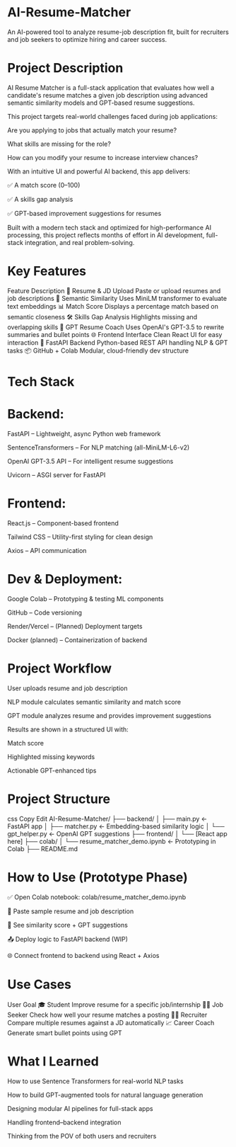 # AI-Resume-Matcher
An AI-powered tool to analyze resume-job description fit, built for recruiters and job seekers to optimize hiring and career success.

# Project Description
AI Resume Matcher is a full-stack application that evaluates how well a candidate's resume matches a given job description using advanced semantic similarity models and GPT-based resume suggestions.

This project targets real-world challenges faced during job applications:

Are you applying to jobs that actually match your resume?

What skills are missing for the role?

How can you modify your resume to increase interview chances?

With an intuitive UI and powerful AI backend, this app delivers:

✅ A match score (0–100)

✅ A skills gap analysis

✅ GPT-based improvement suggestions for resumes

Built with a modern tech stack and optimized for high-performance AI processing, this project reflects months of effort in AI development, full-stack integration, and real problem-solving.

# Key Features
Feature	Description
📄 Resume & JD Upload	Paste or upload resumes and job descriptions
🧠 Semantic Similarity	Uses MiniLM transformer to evaluate text embeddings
📊 Match Score	Displays a percentage match based on semantic closeness
🛠️ Skills Gap Analysis	Highlights missing and overlapping skills
🤖 GPT Resume Coach	Uses OpenAI's GPT-3.5 to rewrite summaries and bullet points
🌐 Frontend Interface	Clean React UI for easy interaction
🚀 FastAPI Backend	Python-based REST API handling NLP & GPT tasks
📦 GitHub + Colab	Modular, cloud-friendly dev structure

# Tech Stack
# Backend:
FastAPI – Lightweight, async Python web framework

SentenceTransformers – For NLP matching (all-MiniLM-L6-v2)

OpenAI GPT-3.5 API – For intelligent resume suggestions

Uvicorn – ASGI server for FastAPI

# Frontend:
React.js – Component-based frontend

Tailwind CSS – Utility-first styling for clean design

Axios – API communication

# Dev & Deployment:
Google Colab – Prototyping & testing ML components

GitHub – Code versioning

Render/Vercel – (Planned) Deployment targets

Docker (planned) – Containerization of backend

# Project Workflow
User uploads resume and job description

NLP module calculates semantic similarity and match score

GPT module analyzes resume and provides improvement suggestions

Results are shown in a structured UI with:

Match score

Highlighted missing keywords

Actionable GPT-enhanced tips

# Project Structure
css
Copy
Edit
AI-Resume-Matcher/
├── backend/
│   ├── main.py              ← FastAPI app
│   ├── matcher.py           ← Embedding-based similarity logic
│   └── gpt_helper.py        ← OpenAI GPT suggestions
├── frontend/
│   └── [React app here]
├── colab/
│   └── resume_matcher_demo.ipynb ← Prototyping in Colab
├── README.md

# How to Use (Prototype Phase)
✅ Open Colab notebook: colab/resume_matcher_demo.ipynb

📝 Paste sample resume and job description

🧠 See similarity score + GPT suggestions

📤 Deploy logic to FastAPI backend (WIP)

🌐 Connect frontend to backend using React + Axios

# Use Cases
User	Goal
🎓 Student	Improve resume for a specific job/internship
🧑‍💼 Job Seeker	Check how well your resume matches a posting
🧑‍💻 Recruiter	Compare multiple resumes against a JD automatically
📈 Career Coach	Generate smart bullet points using GPT

# What I Learned
How to use Sentence Transformers for real-world NLP tasks

How to build GPT-augmented tools for natural language generation

Designing modular AI pipelines for full-stack apps

Handling frontend–backend integration

Thinking from the POV of both users and recruiters


